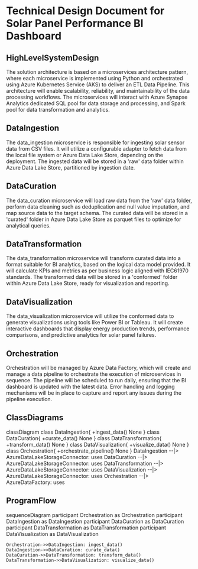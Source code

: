 # Technical Design Document for Solar Panel Performance BI Dashboard

## HighLevelSystemDesign

The solution architecture is based on a microservices architecture pattern, where each microservice is implemented using Python and orchestrated using Azure Kubernetes Service (AKS) to deliver an ETL Data Pipeline. This architecture will enable scalability, reliability, and maintainability of the data processing workflows. The microservices will interact with Azure Synapse Analytics dedicated SQL pool for data storage and processing, and Spark pool for data transformation and analytics.

## DataIngestion

The data_ingestion microservice is responsible for ingesting solar sensor data from CSV files. It will utilize a configurable adapter to fetch data from the local file system or Azure Data Lake Store, depending on the deployment. The ingested data will be stored in a 'raw' data folder within Azure Data Lake Store, partitioned by ingestion date.

## DataCuration

The data_curation microservice will load raw data from the 'raw' data folder, perform data cleaning such as deduplication and null value imputation, and map source data to the target schema. The curated data will be stored in a 'curated' folder in Azure Data Lake Store as parquet files to optimize for analytical queries.

## DataTransformation

The data_transformation microservice will transform curated data into a format suitable for BI analytics, based on the logical data model provided. It will calculate KPIs and metrics as per business logic aligned with IEC61970 standards. The transformed data will be stored in a 'conformed' folder within Azure Data Lake Store, ready for visualization and reporting.

## DataVisualization

The data_visualization microservice will utilize the conformed data to generate visualizations using tools like Power BI or Tableau. It will create interactive dashboards that display energy production trends, performance comparisons, and predictive analytics for solar panel failures.

## Orchestration

Orchestration will be managed by Azure Data Factory, which will create and manage a data pipeline to orchestrate the execution of microservices in sequence. The pipeline will be scheduled to run daily, ensuring that the BI dashboard is updated with the latest data. Error handling and logging mechanisms will be in place to capture and report any issues during the pipeline execution.

## ClassDiagrams

classDiagram
    class DataIngestion{
        +ingest_data() None
    }
    class DataCuration{
        +curate_data() None
    }
    class DataTransformation{
        +transform_data() None
    }
    class DataVisualization{
        +visualize_data() None
    }
    class Orchestration{
        +orchestrate_pipeline() None
    }
    DataIngestion --|> AzureDataLakeStorageConnector: uses
    DataCuration --|> AzureDataLakeStorageConnector: uses
    DataTransformation --|> AzureDataLakeStorageConnector: uses
    DataVisualization --|> AzureDataLakeStorageConnector: uses
    Orchestration --|> AzureDataFactory: uses

## ProgramFlow

sequenceDiagram
    participant Orchestration as Orchestration
    participant DataIngestion as DataIngestion
    participant DataCuration as DataCuration
    participant DataTransformation as DataTransformation
    participant DataVisualization as DataVisualization

    Orchestration->>DataIngestion: ingest_data()
    DataIngestion->>DataCuration: curate_data()
    DataCuration->>DataTransformation: transform_data()
    DataTransformation->>DataVisualization: visualize_data()

